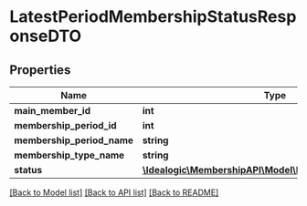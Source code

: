 # LatestPeriodMembershipStatusResponseDTO

## Properties
Name | Type | Description | Notes
------------ | ------------- | ------------- | -------------
**main_member_id** | **int** |  | [optional] 
**membership_period_id** | **int** |  | [optional] 
**membership_period_name** | **string** |  | [optional] 
**membership_type_name** | **string** |  | [optional] 
**status** | [**\Idealogic\MembershipAPI\Model\MembershipStatusDTO[]**](MembershipStatusDTO.md) |  | [optional] 

[[Back to Model list]](../README.md#documentation-for-models) [[Back to API list]](../README.md#documentation-for-api-endpoints) [[Back to README]](../README.md)


